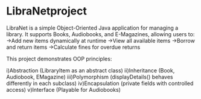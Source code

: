 # LibraNetproject

LibraNet is a simple Object-Oriented Java application for managing a library.
It supports Books, Audiobooks, and E-Magazines, allowing users to:
->Add new items dynamically at runtime
->View all available items
->Borrow and return items
->Calculate fines for overdue returns

This project demonstrates OOP principles:

i)Abstraction (LibraryItem as an abstract class)
ii)Inheritance (Book, Audiobook, EMagazine)
iii)Polymorphism (displayDetails() behaves differently in each subclass)
iv)Encapsulation (private fields with controlled access)
v)Interface (Playable for Audiobooks)
